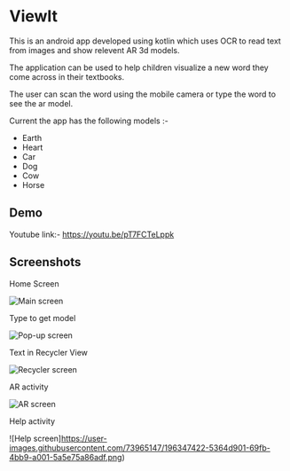 
# ViewIt

This is an android app developed using kotlin which uses OCR to read text from images and show relevent AR 3d models.

The application can be used to help children visualize a new word they come across in their textbooks.

The user can scan the word using the mobile camera or type the word to see the ar model.

Current the app has the following models :-
 * Earth
 * Heart
 * Car
 * Dog
 * Cow
 * Horse
## Demo

Youtube link:- https://youtu.be/pT7FCTeLppk
## Screenshots

Home Screen

![Main screen](https://user-images.githubusercontent.com/73965147/196347458-77673ae2-73a3-4326-9e2f-54e10741936f.png)

Type to get model

![Pop-up screen](https://user-images.githubusercontent.com/73965147/196347471-6463cade-362b-4881-a642-551ddd512e65.png)

Text in Recycler View

![Recycler screen](https://user-images.githubusercontent.com/73965147/196347476-06d0e70c-1e94-4f52-97b1-c63b047ee869.png)

AR activity

![AR screen](https://user-images.githubusercontent.com/73965147/196347383-f5117f8b-f60f-4f3d-af19-7730819fb255.png)

Help activity

![Help screen]https://user-images.githubusercontent.com/73965147/196347422-5364d901-69fb-4bb9-a001-5a5e75a86adf.png)
